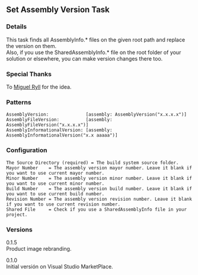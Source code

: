 ## Set Assembly Version Task

### Details
This task finds all AssemblyInfo.* files on the given root path and replace the version on them.  
Also, if you use the SharedAssemblyInfo.* file on the root folder of your solution or elsewhere, you can make version changes there too. 

### Special Thanks
To [Miguel Ryll](https://www.linkedin.com/in/miguelryll) for the idea. 

### Patterns
```
AssemblyVersion:              [assembly: AssemblyVersion("x.x.x.x")]
AssemblyFileVersion:          [assembly: AssemblyFileVersion("x.x.x.x")]
AssemblyInformationalVersion: [assembly: AssemblyInformationalVersion("x.x aaaaa")]
``` 

### Configuration
```
The Source Directory (required) = The build system source folder.
Mayor Number    = The assembly version mayor number. Leave it blank if you want to use current mayor number.
Minor Number    = The assembly version minor number. Leave it blank if you want to use current minor number.
Build Number    = The assembly version build number. Leave it blank if you want to use current build number.
Revision Number = The assembly version revision number. Leave it blank if you want to use current revision number.
Shared File     = Check if you use a SharedAssemblyInfo file in your project.
```

### Versions
0.1.5  
Product image rebranding. 

0.1.0  
Initial versión on Visual Studio MarketPlace.  